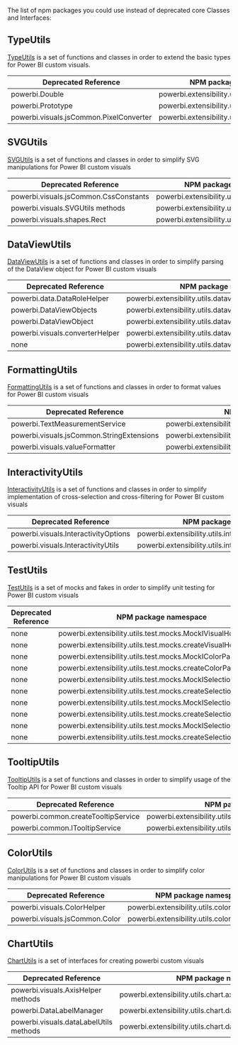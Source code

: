 
The list of npm packages you could use instead of deprecated core Classes and Interfaces:

## TypeUtils

[TypeUtils](https://www.npmjs.com/package/powerbi-visuals-utils-typeutils) is a set of functions and classes in order to extend the basic types for Power BI custom visuals.

Deprecated Reference | NPM package namespace
--------------|----------------------
powerbi.Double | powerbi.extensibility.utils.type.Double
powerbi.Prototype | powerbi.extensibility.utils.type.Prototype
powerbi.visuals.jsCommon.PixelConverter | powerbi.extensibility.utils.type.PixelConverter


## SVGUtils

[SVGUtils](https://www.npmjs.com/package/powerbi-visuals-utils-svgutils) is a set of functions and classes in order to simplify SVG manipulations for Power BI custom visuals

Deprecated Reference | NPM package namespace
--------------|----------------------
powerbi.visuals.jsCommon.CssConstants | powerbi.extensibility.utils.svg.CssConstants
powerbi.visuals.SVGUtils methods | powerbi.extensibility.utils.svg methods
powerbi.visuals.shapes.Rect | powerbi.extensibility.utils.svg.shapes.Rect


## DataViewUtils

[DataViewUtils](https://www.npmjs.com/package/powerbi-visuals-utils-dataviewutils) is a set of functions and classes in order to simplify parsing of the DataView object for Power BI custom visuals

Deprecated Reference | NPM package namespace
--------------|----------------------
powerbi.data.DataRoleHelper | powerbi.extensibility.utils.dataview.DataRoleHelper
powerbi.DataViewObjects | powerbi.extensibility.utils.dataview.DataViewObjects
powerbi.DataViewObject  | powerbi.extensibility.utils.dataview.DataViewObject
powerbi.visuals.converterHelper | powerbi.extensibility.utils.dataview.converterHelper
none | powerbi.extensibility.utils.dataview.DataViewObjectsParser


## FormattingUtils

[FormattingUtils](https://www.npmjs.com/package/powerbi-visuals-utils-formattingutils) is a set of functions and classes in order to format values for Power BI custom visuals

Deprecated Reference | NPM package namespace
--------------|----------------------
powerbi.TextMeasurementService | powerbi.extensibility.utils.formatting.textMeasurementService
powerbi.visuals.jsCommon.StringExtensions | powerbi.extensibility.utils.formatting.stringExtensions
powerbi.visuals.valueFormatter | powerbi.extensibility.utils.formatting.valueFormatter


## InteractivityUtils

[InteractivityUtils](https://www.npmjs.com/package/powerbi-visuals-utils-interactivityutils) is a set of functions and classes in order to simplify implementation of cross-selection and cross-filtering for Power BI custom visuals

Deprecated Reference | NPM package namespace
--------------|----------------------
powerbi.visuals.InteractivityOptions | powerbi.extensibility.utils.interactivity
powerbi.visuals.InteractivityUtils | powerbi.extensibility.utils.interactivity.interactivityUtils


## TestUtils

[TestUtils](https://www.npmjs.com/package/powerbi-visuals-utils-testutils) is a set of mocks and fakes in order to simplify unit testing for Power BI custom visuals

Deprecated Reference | NPM package namespace
--------------|----------------------
none | powerbi.extensibility.utils.test.mocks.MockIVisualHost
none | powerbi.extensibility.utils.test.mocks.createVisualHost
none | powerbi.extensibility.utils.test.mocks.MockIColorPalette
none | powerbi.extensibility.utils.test.mocks.createColorPalette
none | powerbi.extensibility.utils.test.mocks.MockISelectionId
none | powerbi.extensibility.utils.test.mocks.createSelectionId
none | powerbi.extensibility.utils.test.mocks.MockISelectionIdBuilder
none | powerbi.extensibility.utils.test.mocks.createSelectionIdBuilder
none | powerbi.extensibility.utils.test.mocks.MockISelectionManager
none | powerbi.extensibility.utils.test.mocks.createSelectionManager


## TooltipUtils

[TooltipUtils](https://www.npmjs.com/package/powerbi-visuals-utils-tooltiputils) is a set of functions and classes in order to simplify usage of the Tooltip API for Power BI custom visuals

Deprecated Reference | NPM package namespace
--------------|----------------------
powerbi.common.createTooltipService | powerbi.extensibility.utils.tooltip.createTooltipServiceWrapper
powerbi.common.ITooltipService | powerbi.extensibility.utils.tooltip.ITooltipServiceWrapper
 

## ColorUtils

[ColorUtils](https://www.npmjs.com/package/powerbi-visuals-utils-colorutils) is a set of functions and classes in order to simplify color manipulations for Power BI custom visuals

Deprecated Reference | NPM package namespace
--------------|----------------------
powerbi.visuals.ColorHelper | powerbi.extensibility.utils.color.ColorHelper
powerbi.visuals.jsCommon.Color | powerbi.extensibility.utils.color methods


## ChartUtils

[ChartUtils](https://www.npmjs.com/package/powerbi-visuals-utils-chartutils) is a set of interfaces for creating powerbi custom visuals

Deprecated Reference | NPM package namespace
--------------|----------------------
powerbi.visuals.AxisHelper methods | powerbi.extensibility.utils.chart.axis methods
powerbi.DataLabelManager | powerbi.extensibility.utils.chart.dataLabel.DataLabelManager
powerbi.visuals.dataLabelUtils methods | powerbi.extensibility.utils.chart.dataLabel.utils methods

